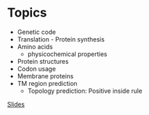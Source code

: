 # Topics

* Genetic code
* Translation - Protein synthesis
* Amino acids
    * physicochemical properties
* Protein structures
* Codon usage
* Membrane proteins
* TM region prediction
    * Topology prediction: Positive inside rule


[Slides](https://docs.google.com/presentation/d/1RzOlCvG-Mn9bNMdSNXnaRGLaSTMr4E4ExZn7HIuT8F8/edit?usp=sharing)


